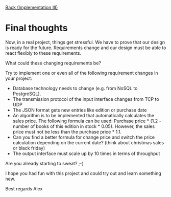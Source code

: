 [Back (Implementation III)](../impl_3/end.md)

# Final thoughts

Now, in a real project, things get stressful. We have to prove that our design is ready for the future. Requirements change and our design must be able to react flexibly to these requirements.

What could these changing requirements be?

Try to implement one or even all of the following requirement changes in your project:

- Database technology needs to change (e.g. from NoSQL to PostgreSQL).
- The transmission protocol of the input interface changes from TCP to UDP
- The JSON format gets new entries like edition or purchase date
- An algorithm is to be implemented that automatically calculates the sales price. The following formula can be used: Purchase price * (1.2 - number of books of this edition in stock * 0.05). However, the sales price must not be less than the purchase price * 1.1.
- Can you find a better formula for change price and switch the price calculation depending on the current date? (think about christmas sales or black friday)
- The output interface must scale up by 10 times in terms of throughput

Are you already starting to sweat? ;-)

I hope you had fun with this project and could try out and learn something new.

Best regards
Alex


